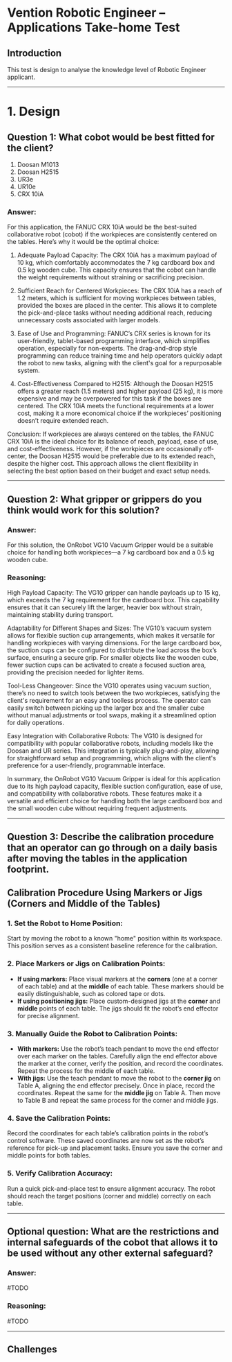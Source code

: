 # Vention Robotic Engineer – Applications Take-home Test

## Introduction

This test is design to analyse the knowledge level of Robotic Engineer applicant.

---
# 1. Design 

## Question 1: What cobot would be best fitted for the client?
1. Doosan M1013
2. Doosan H2515
3. UR3e
4. UR10e
5. CRX 10iA

### Answer:
For this application, the FANUC CRX 10iA would be the best-suited collaborative robot (cobot) if the workpieces are consistently centered on the tables. Here’s why it would be the optimal choice:

1.	Adequate Payload Capacity: The CRX 10iA has a maximum payload of 10 kg, which comfortably accommodates the 7 kg cardboard box and 0.5 kg wooden cube. This capacity ensures that the cobot can handle the weight requirements without straining or sacrificing precision.

2. Sufficient Reach for Centered Workpieces: The CRX 10iA has a reach of 1.2 meters, which is sufficient for moving workpieces between tables, provided the boxes are placed in the center. This allows it to complete the pick-and-place tasks without needing additional reach, reducing unnecessary costs associated with larger models.

3. Ease of Use and Programming: FANUC’s CRX series is known for its user-friendly, tablet-based programming interface, which simplifies operation, especially for non-experts. The drag-and-drop style programming can reduce training time and help operators quickly adapt the robot to new tasks, aligning with the client's goal for a repurposable system.

4. Cost-Effectiveness Compared to H2515: Although the Doosan H2515 offers a greater reach (1.5 meters) and higher payload (25 kg), it is more expensive and may be overpowered for this task if the boxes are centered. The CRX 10iA meets the functional requirements at a lower cost, making it a more economical choice if the workpieces’ positioning doesn’t require extended reach.

Conclusion:
If workpieces are always centered on the tables, the FANUC CRX 10iA is the ideal choice for its balance of reach, payload, ease of use, and cost-effectiveness. However, if the workpieces are occasionally off-center, the Doosan H2515 would be preferable due to its extended reach, despite the higher cost. This approach allows the client flexibility in selecting the best option based on their budget and exact setup needs.


---

## Question 2: What gripper or grippers do you think would work for this solution?

### Answer:
For this solution, the OnRobot VG10 Vacuum Gripper would be a suitable choice for handling both workpieces—a 7 kg cardboard box and a 0.5 kg wooden cube.

### Reasoning:
High Payload Capacity: The VG10 gripper can handle payloads up to 15 kg, which exceeds the 7 kg requirement for the cardboard box. This capability ensures that it can securely lift the larger, heavier box without strain, maintaining stability during transport.

Adaptability for Different Shapes and Sizes: The VG10’s vacuum system allows for flexible suction cup arrangements, which makes it versatile for handling workpieces with varying dimensions. For the large cardboard box, the suction cups can be configured to distribute the load across the box’s surface, ensuring a secure grip. For smaller objects like the wooden cube, fewer suction cups can be activated to create a focused suction area, providing the precision needed for lighter items.

Tool-Less Changeover: Since the VG10 operates using vacuum suction, there’s no need to switch tools between the two workpieces, satisfying the client's requirement for an easy and toolless process. The operator can easily switch between picking up the larger box and the smaller cube without manual adjustments or tool swaps, making it a streamlined option for daily operations.

Easy Integration with Collaborative Robots: The VG10 is designed for compatibility with popular collaborative robots, including models like the Doosan and UR series. This integration is typically plug-and-play, allowing for straightforward setup and programming, which aligns with the client's preference for a user-friendly, programmable interface.

In summary, the OnRobot VG10 Vacuum Gripper is ideal for this application due to its high payload capacity, flexible suction configuration, ease of use, and compatibility with collaborative robots. These features make it a versatile and efficient choice for handling both the large cardboard box and the small wooden cube without requiring frequent adjustments.

---

## Question 3: Describe the calibration procedure that an operator can go through on a daily basis after moving the tables in the application footprint.


## Calibration Procedure Using Markers or Jigs (Corners and Middle of the Tables)

### 1. Set the Robot to Home Position:
Start by moving the robot to a known "home" position within its workspace. This position serves as a consistent baseline reference for the calibration.

### 2. Place Markers or Jigs on Calibration Points:
- **If using markers:** Place visual markers at the **corners** (one at a corner of each table) and at the **middle** of each table. These markers should be easily distinguishable, such as colored tape or dots.
- **If using positioning jigs:** Place custom-designed jigs at the **corner** and **middle** points of each table. The jigs should fit the robot’s end effector for precise alignment.

### 3. Manually Guide the Robot to Calibration Points:
- **With markers:** Use the robot’s teach pendant to move the end effector over each marker on the tables. Carefully align the end effector above the marker at the corner, verify the position, and record the coordinates. Repeat the process for the middle of each table.
- **With jigs:** Use the teach pendant to move the robot to the **corner jig** on Table A, aligning the end effector precisely. Once in place, record the coordinates. Repeat the same for the **middle jig** on Table A. Then move to Table B and repeat the same process for the corner and middle jigs.

### 4. Save the Calibration Points:
Record the coordinates for each table’s calibration points in the robot’s control software. These saved coordinates are now set as the robot’s reference for pick-up and placement tasks. Ensure you save the corner and middle points for both tables.

### 5. Verify Calibration Accuracy:
Run a quick pick-and-place test to ensure alignment accuracy. The robot should reach the target positions (corner and middle) correctly on each table.

---

## Optional question: What are the restrictions and internal safeguards of the cobot that allows it to be used without any other external safeguard?


### Answer:
#TODO

### Reasoning:
#TODO

---

## Challenges



